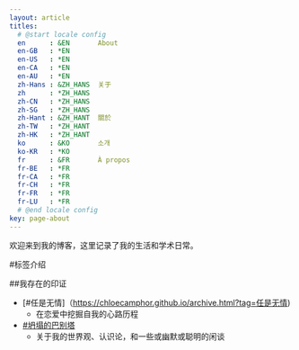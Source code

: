 ```yaml
---
layout: article
titles:
  # @start locale config
  en      : &EN       About
  en-GB   : *EN
  en-US   : *EN
  en-CA   : *EN
  en-AU   : *EN
  zh-Hans : &ZH_HANS  关于
  zh      : *ZH_HANS
  zh-CN   : *ZH_HANS
  zh-SG   : *ZH_HANS
  zh-Hant : &ZH_HANT  關於
  zh-TW   : *ZH_HANT
  zh-HK   : *ZH_HANT
  ko      : &KO       소개
  ko-KR   : *KO
  fr      : &FR       À propos
  fr-BE   : *FR
  fr-CA   : *FR
  fr-CH   : *FR
  fr-FR   : *FR
  fr-LU   : *FR
  # @end locale config
key: page-about
---
```


欢迎来到我的博客，这里记录了我的生活和学术日常。

#标签介绍

##我存在的印证
- [#任是无情]（https://chloecamphor.github.io/archive.html?tag=任是无情)
  - 在恋爱中挖掘自我的心路历程
- [#坍塌的巴别塔](https://chloecamphor.github.io/archive.html?tag=坍塌的巴别塔—)
  - 关于我的世界观、认识论，和一些或幽默或聪明的闲谈

